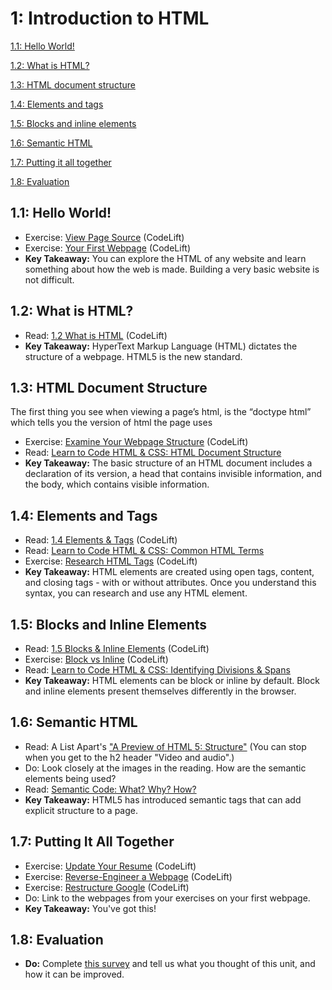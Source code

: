 1: Introduction to HTML
=========================
[1.1: Hello World!](#11-hello-world)

[1.2: What is HTML?](#12-what-is-html)

[1.3: HTML document structure](#13-html-document-structure)

[1.4: Elements and tags](#14-elements-and-tags)

[1.5: Blocks and inline elements](#15-blocks-and-inline-elements)

[1.6: Semantic HTML](#16-semantic-html)

[1.7: Putting it all together](#17-putting-it-all-together)

[1.8: Evaluation](#18-evaluation)

<a id="11-hello-world">1.1: Hello World!</a>
---------------------

+ Exercise: [View Page Source](https://docs.google.com/document/d/1EUeQg36NHJntzGr8sDjR1oKSTb8Mhrqc62mKBxejhmY/edit?usp=sharing) (CodeLift)
+ Exercise: [Your First Webpage](https://docs.google.com/document/d/1i0KYlcpD_mr-ln_LpvbuZYjm7Ff8-wOqIO8MWdtXszM/edit?usp=sharing) (CodeLift)
+ **Key Takeaway:** You can explore the HTML of any website and learn something about how the web is made. Building a very basic website is not difficult.

<a id="12-what-is-html">1.2: What is HTML?</a>
-----------------------

+ Read: [1.2 What is HTML](https://docs.google.com/presentation/d/1-rsuv1KuRpWue6tJ8A_JtijwjtFxirSaOnInSAXNT3s/edit?usp=sharing) (CodeLift)
+ **Key Takeaway:** HyperText Markup Language (HTML) dictates the structure of a webpage. HTML5 is the new standard.

<a id="13-html-document-structure">1.3: HTML Document Structure</a>
-----------------------------
The first thing you see when viewing a page’s html, is the “doctype html” which tells you the version of html the page uses
+ Exercise: [Examine Your Webpage Structure](https://docs.google.com/document/d/14r4idi1fBmLy_mfHOpvY-sZ_F55JrdzIqZt4E3z2F8U/edit?usp=sharing) (CodeLift)
+ Read: [Learn to Code HTML & CSS: HTML Document Structure](http://learn.shayhowe.com/html-css/building-your-first-web-page/#html-document-structure)
+ **Key Takeaway:** The basic structure of an HTML document includes a declaration of its version, a head that contains invisible information, and the body, which contains visible information.

<a id="14-elements-and-tags">1.4: Elements and Tags</a>
-----------------------------

+ Read: [1.4 Elements & Tags](https://docs.google.com/presentation/d/1ZcMylHxPC81Pyowmp26udP6wLysYNUwztywuerNhyCs/edit?usp=sharing) (CodeLift)
+ Read: [Learn to Code HTML & CSS: Common HTML Terms](http://learn.shayhowe.com/html-css/building-your-first-web-page/#common-html-terms)
+ Exercise: [Research HTML Tags](https://docs.google.com/document/d/1o7j6mM18ixU0X_G_i8U37SskhXAa8T454g6oLHqgVb0/edit?usp=sharing) (CodeLift)
+ **Key Takeaway:** HTML elements are created using open tags, content, and closing tags - with or without attributes. Once you understand this syntax, you can research and use any HTML element.

<a id="15-blocks-and-inline-elements">1.5: Blocks and Inline Elements</a>
---------------------------------------

+ Read: [1.5 Blocks & Inline Elements](https://docs.google.com/presentation/d/1frnnQyqDEWR0-igj9BImZl-khTKwt42Qwa6Wn7v5QLs/edit?usp=sharing) (CodeLift)
+ Exercise: [Block vs Inline](https://docs.google.com/document/d/1KUJ5KOjMtKaApj41CsKT-qePfv3JNDiAk0pDA55Qkro/edit?usp=sharing) (CodeLift)
+ Read: [Learn to Code HTML & CSS: Identifying Divisions & Spans](http://learn.shayhowe.com/html-css/getting-to-know-html/#divs-and-spans)
+ **Key Takeaway:** HTML elements can be block or inline by default. Block and inline elements present themselves differently in the browser.

<a id="16-semantic-html">1.6: Semantic HTML</a>
---------------------------------------

+ Read: A List Apart's ["A Preview of HTML 5: Structure"](http://alistapart.com/article/previewofhtml5#section2) (You can stop when you get to the h2 header "Video and audio".)
+ Do: Look closely at the images in the reading. How are the semantic elements being used?
+ Read: [Semantic Code: What? Why? How?](http://boagworld.com/dev/semantic-code-what-why-how/)
+ **Key Takeaway:** HTML5 has introduced semantic tags that can add explicit structure to a page.

<a id="17-putting-it-all-together">1.7: Putting It All Together</a>
---------------------------------------

+ Exercise: [Update Your Resume](https://docs.google.com/document/d/1WooTiksqZroyBxYXkkoSba27k9ecqOP0CCdYo6H3WmA/edit?usp=sharing) (CodeLift)
+ Exercise: [Reverse-Engineer a Webpage](https://docs.google.com/document/d/1saw_2LEp8-yYPPzxy_GLhkT0xhrm8gALZyxGkWE9GYk/edit?usp=sharing) (CodeLift)
+ Exercise: [Restructure Google](https://docs.google.com/document/d/1FMEgNMFTl8QwhRgRIpbcIV-KSpQ9X7EVr89nAR_82QM/edit?usp=sharing) (CodeLift)
+ Do: Link to the webpages from your exercises on your first webpage.
+ **Key Takeaway:** You've got this!

<a id="18-evaluation">1.8: Evaluation</a>
---------------------------------------

+ **Do:** Complete [this survey](https://docs.google.com/forms/d/1Bjey9gh2Xup04GTnF3CKxnlASHIj9kiEIZ7utZTimoU/viewform) and tell us what you thought of this unit, and how it can be improved.
